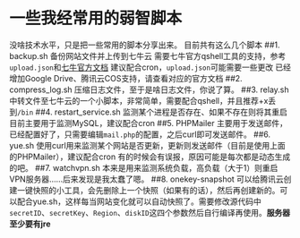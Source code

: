 一些我经常用的弱智脚本
====
没啥技术水平，只是把一些常用的脚本分享出来。
目前共有这么几个脚本
##1. backup.sh
备份网站文件并上传到七牛云
需要七牛官方qshell工具的支持，参考`upload.json`和[七牛官方文档](https://support.qiniu.com/question/198313) 
建议配合cron，`upload.json`可能需要一些更改
已经增加Google Drive、腾讯云COS支持，请查看对应的官方文档
##2. compress_log.sh
压缩日志文件，至于是啥日志文件，你说了算。
##3. relay.sh
中转文件至七牛云的一个小脚本，非常简单，需要配合qshell，并且推荐+x丢到`/bin`
##4. restart_service.sh
监测某个进程是否存在、如果不存在则将其重启<br>
目前主要用于监测MySQL，建议配合cron
##5. PHPMailer
主要用于发送邮件，已经配置好了，只需要编辑`mail.php`的配置，之后curl即可发送邮件。
##6. yue.sh
使用curl用来监测某个网站是否更新，更新则发送邮件（目前是使用上面的PHPMailer），建议配合cron
有的时候会有误报，原因可能是每次都是动态生成的吧。
##7. watchvpn.sh
本来是用来监测系统负载，高负载（大于1）则重启VPN服务器……后来发现是我太蠢了嗯。
##8. onekey-snapshot
可以给腾讯云创建一键快照的小工具，会先删除上一个快照（如果有的话），然后再创建新的。可以配合yue.sh，这样每当网站变化就可以自动快照了。需要修改源代码中`secretID`、`secretKey`、`Region`、`diskID`这四个参数然后自行编译再使用。**服务器至少要有jre**